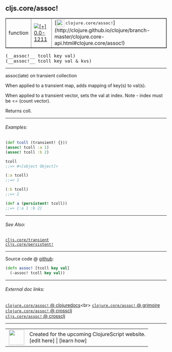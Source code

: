 ## cljs.core/assoc!



 <table border="1">
<tr>
<td>function</td>
<td><a href="https://github.com/cljsinfo/cljs-api-docs/tree/0.0-1211"><img valign="middle" alt="[+] 0.0-1211" title="Added in 0.0-1211" src="https://img.shields.io/badge/+-0.0--1211-lightgrey.svg"></a> </td>
<td>
[<img height="24px" valign="middle" src="http://i.imgur.com/1GjPKvB.png"> <samp>clojure.core/assoc!</samp>](http://clojure.github.io/clojure/branch-master/clojure.core-api.html#clojure.core/assoc!)
</td>
</tr>
</table>


 <samp>
(__assoc!__ tcoll key val)<br>
</samp>
 <samp>
(__assoc!__ tcoll key val & kvs)<br>
</samp>

---

assoc(iate) on transient collection

When applied to a transient map, adds mapping of key(s) to val(s).

When applied to a transient vector, sets the val at index.  Note - index must
be <= (count vector).

Returns coll.



---

###### Examples:

```clj
(def tcoll (transient! {}))
(assoc! tcoll :a 1)
(assoc! tcoll :b 2)

tcoll
;;=> #<[object Object]> 

(:a tcoll)
;;=> 1

(:b tcoll)
;;=> 2

(def a (persistent! tcoll))
;;=> {:a 1 :b 2}
```



---

###### See Also:

[`cljs.core/transient`](../cljs.core/transient.md)<br>
[`cljs.core/persistent!`](../cljs.core/persistentBANG.md)<br>

---




Source code @ [github](https://github.com/clojure/clojurescript/blob/r1835/src/cljs/cljs/core.cljs#L2377-L2378):

```clj
(defn assoc! [tcoll key val]
  (-assoc! tcoll key val))
```

<!--
Repo - tag - source tree - lines:

 <pre>
clojurescript @ r1835
└── src
    └── cljs
        └── cljs
            └── <ins>[core.cljs:2377-2378](https://github.com/clojure/clojurescript/blob/r1835/src/cljs/cljs/core.cljs#L2377-L2378)</ins>
</pre>

-->

---



###### External doc links:

[`clojure.core/assoc!` @ clojuredocs](http://clojuredocs.org/clojure.core/assoc!)<br>
[`clojure.core/assoc!` @ grimoire](http://conj.io/store/v1/org.clojure/clojure/1.7.0-beta3/clj/clojure.core/assoc%21/)<br>
[`clojure.core/assoc!` @ crossclj](http://crossclj.info/fun/clojure.core/assoc%21.html)<br>
[`cljs.core/assoc!` @ crossclj](http://crossclj.info/fun/cljs.core.cljs/assoc%21.html)<br>

---

 <table>
<tr><td>
<img valign="middle" align="right" width="48px" src="http://i.imgur.com/Hi20huC.png">
</td><td>
Created for the upcoming ClojureScript website.<br>
[edit here] | [learn how]
</td></tr></table>

[edit here]:https://github.com/cljsinfo/cljs-api-docs/blob/master/cljsdoc/cljs.core/assocBANG.cljsdoc
[learn how]:https://github.com/cljsinfo/cljs-api-docs/wiki/cljsdoc-files

<!--

This information was too distracting to show to readers, but I'll leave it
commented here since it is helpful to:

- pretty-print the data used to generate this document
- and show how to retrieve that data



The API data for this symbol:

```clj
{:description "assoc(iate) on transient collection\n\nWhen applied to a transient map, adds mapping of key(s) to val(s).\n\nWhen applied to a transient vector, sets the val at index.  Note - index must\nbe <= (count vector).\n\nReturns coll.",
 :ns "cljs.core",
 :name "assoc!",
 :signature ["[tcoll key val]" "[tcoll key val & kvs]"],
 :history [["+" "0.0-1211"]],
 :type "function",
 :related ["cljs.core/transient" "cljs.core/persistent!"],
 :full-name-encode "cljs.core/assocBANG",
 :source {:code "(defn assoc! [tcoll key val]\n  (-assoc! tcoll key val))",
          :title "Source code",
          :repo "clojurescript",
          :tag "r1835",
          :filename "src/cljs/cljs/core.cljs",
          :lines [2377 2378]},
 :examples [{:id "7d1e6b",
             :content "```clj\n(def tcoll (transient! {}))\n(assoc! tcoll :a 1)\n(assoc! tcoll :b 2)\n\ntcoll\n;;=> #<[object Object]> \n\n(:a tcoll)\n;;=> 1\n\n(:b tcoll)\n;;=> 2\n\n(def a (persistent! tcoll))\n;;=> {:a 1 :b 2}\n```"}],
 :full-name "cljs.core/assoc!",
 :clj-symbol "clojure.core/assoc!"}

```

Retrieve the API data for this symbol:

```clj
;; from Clojure REPL
(require '[clojure.edn :as edn])
(-> (slurp "https://raw.githubusercontent.com/cljsinfo/cljs-api-docs/catalog/cljs-api.edn")
    (edn/read-string)
    (get-in [:symbols "cljs.core/assoc!"]))
```

-->
